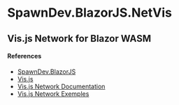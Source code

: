 # SpawnDev.BlazorJS.NetVis

## Vis.js Network for Blazor WASM

#### References
- [SpawnDev.BlazorJS](https://github.com/LostBeard/SpawnDev.BlazorJS)
- [Vis.js](https://visjs.org/)  
- [Vis.js Network Documentation](https://visjs.github.io/vis-network/docs/network/)  
- [Vis.js Network Exemples](https://visjs.github.io/vis-network/examples/)  
